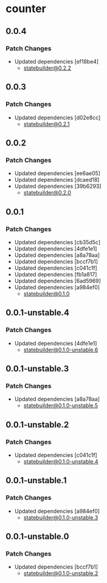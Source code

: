 # counter

## 0.0.4

### Patch Changes

- Updated dependencies [ef18be4]
  - statebuilder@0.2.2

## 0.0.3

### Patch Changes

- Updated dependencies [d02e8cc]
  - statebuilder@0.2.1

## 0.0.2

### Patch Changes

- Updated dependencies [ee6ae05]
- Updated dependencies [dcaed18]
- Updated dependencies [39b6293]
  - statebuilder@0.2.0

## 0.0.1

### Patch Changes

- Updated dependencies [cb35d5c]
- Updated dependencies [4dfe1e1]
- Updated dependencies [a8a78aa]
- Updated dependencies [bccf7b1]
- Updated dependencies [c041c1f]
- Updated dependencies [fb1a817]
- Updated dependencies [6ad5969]
- Updated dependencies [a984ef0]
  - statebuilder@0.1.0

## 0.0.1-unstable.4

### Patch Changes

- Updated dependencies [4dfe1e1]
  - statebuilder@0.1.0-unstable.6

## 0.0.1-unstable.3

### Patch Changes

- Updated dependencies [a8a78aa]
  - statebuilder@0.1.0-unstable.5

## 0.0.1-unstable.2

### Patch Changes

- Updated dependencies [c041c1f]
  - statebuilder@0.1.0-unstable.4

## 0.0.1-unstable.1

### Patch Changes

- Updated dependencies [a984ef0]
  - statebuilder@0.1.0-unstable.3

## 0.0.1-unstable.0

### Patch Changes

- Updated dependencies [bccf7b1]
  - statebuilder@0.1.0-unstable.2

